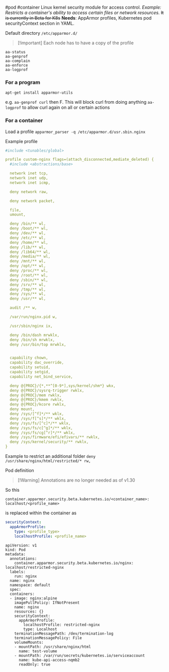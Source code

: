 #pod #container
Linux kernel security module for access control.
_Example: Restricts a container's ability to access certain files or network resources._
~~It is currently in Beta for K8s~~
**Needs**: AppArmor profiles, Kubernetes pod securityContext section in YAML.

Default directory `/etc/apparmor.d/`
>[!important] Each node has to have a copy of the profile

```
aa-status
aa-genprof
aa-complain
aa-enforce
aa-logprof
```

### For a program
`apt-get install apparmor-utils`

e.g. `aa-genprof curl` then F. This will block curl from doing anything
`aa-logprof` to allow curl again on all or certain actions

### For a container

Load a profile `apparmor_parser -q /etc/apparmor.d/usr.sbin.nginx`

Example profile

```yaml
#include <tunables/global>

profile custom-nginx flags=(attach_disconnected,mediate_deleted) {
  #include <abstractions/base>

  network inet tcp,
  network inet udp,
  network inet icmp,

  deny network raw,

  deny network packet,

  file,
  umount,

  deny /bin/** wl,
  deny /boot/** wl,
  deny /dev/** wl,
  deny /etc/** wl,
  deny /home/** wl,
  deny /lib/** wl,
  deny /lib64/** wl,
  deny /media/** wl,
  deny /mnt/** wl,
  deny /opt/** wl,
  deny /proc/** wl,
  deny /root/** wl,
  deny /sbin/** wl,
  deny /srv/** wl,
  deny /tmp/** wl,
  deny /sys/** wl,
  deny /usr/** wl,

  audit /** w,

  /var/run/nginx.pid w,

  /usr/sbin/nginx ix,

  deny /bin/dash mrwklx,
  deny /bin/sh mrwklx,
  deny /usr/bin/top mrwklx,


  capability chown,
  capability dac_override,
  capability setuid,
  capability setgid,
  capability net_bind_service,

  deny @{PROC}/{*,**^[0-9*],sys/kernel/shm*} wkx,
  deny @{PROC}/sysrq-trigger rwklx,
  deny @{PROC}/mem rwklx,
  deny @{PROC}/kmem rwklx,
  deny @{PROC}/kcore rwklx,
  deny mount,
  deny /sys/[^f]*/** wklx,
  deny /sys/f[^s]*/** wklx,
  deny /sys/fs/[^c]*/** wklx,
  deny /sys/fs/c[^g]*/** wklx,
  deny /sys/fs/cg[^r]*/** wklx,
  deny /sys/firmware/efi/efivars/** rwklx,
  deny /sys/kernel/security/** rwklx,
}
```

Example to restrict an additional folder `deny /usr/share/nginx/html/restricted/* rw,` 

Pod definition
>[!Warning] Annotations are no longer needed as of v1.30

So this
```
container.apparmor.security.beta.kubernetes.io/<container_name>: localhost/<profile_name>
```
is replaced within the container as
```yaml
securityContext:
  appArmorProfile:
    type: <profile_type>
    localhostProfile: <profile_name>
```

```
apiVersion: v1
kind: Pod
metadata:
  annotations:
    container.apparmor.security.beta.kubernetes.io/nginx: localhost/restricted-nginx
  labels:
    run: nginx
  name: nginx
  namespace: default
  spec:
  containers:
  - image: nginx:alpine
    imagePullPolicy: IfNotPresent
    name: nginx
    resources: {}
    securityContext:
      appArmorProfile:
        localhostProfile: restricted-nginx
        type: Localhost
    terminationMessagePath: /dev/termination-log
    terminationMessagePolicy: File
    volumeMounts:
    - mountPath: /usr/share/nginx/html
      name: test-volume
    - mountPath: /var/run/secrets/kubernetes.io/serviceaccount
      name: kube-api-access-nqmb2
      readOnly: true
```



